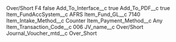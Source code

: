 <?xml version="1.0" encoding="UTF-8"?>
<CustomMetadata xmlns="http://soap.sforce.com/2006/04/metadata" xmlns:xsi="http://www.w3.org/2001/XMLSchema-instance" xmlns:xsd="http://www.w3.org/2001/XMLSchema">
    <label>Over/Short F4</label>
    <protected>false</protected>
    <values>
        <field>Add_To_Interface__c</field>
        <value xsi:type="xsd:boolean">true</value>
    </values>
    <values>
        <field>Add_To_PDF__c</field>
        <value xsi:type="xsd:boolean">true</value>
    </values>
    <values>
        <field>Item_FundAccSystem__c</field>
        <value xsi:type="xsd:string">AFRS</value>
    </values>
    <values>
        <field>Item_Fund_GL__c</field>
        <value xsi:type="xsd:string">7140</value>
    </values>
    <values>
        <field>Item_Intake_Method__c</field>
        <value xsi:type="xsd:string">Counter</value>
    </values>
    <values>
        <field>Item_Payment_Method__c</field>
        <value xsi:type="xsd:string">Any</value>
    </values>
    <values>
        <field>Item_Transaction_Code__c</field>
        <value xsi:type="xsd:string">006</value>
    </values>
    <values>
        <field>JV_name__c</field>
        <value xsi:type="xsd:string">Over/Short</value>
    </values>
    <values>
        <field>Journal_Voucher_mtd__c</field>
        <value xsi:type="xsd:string">Over_Short</value>
    </values>
</CustomMetadata>
